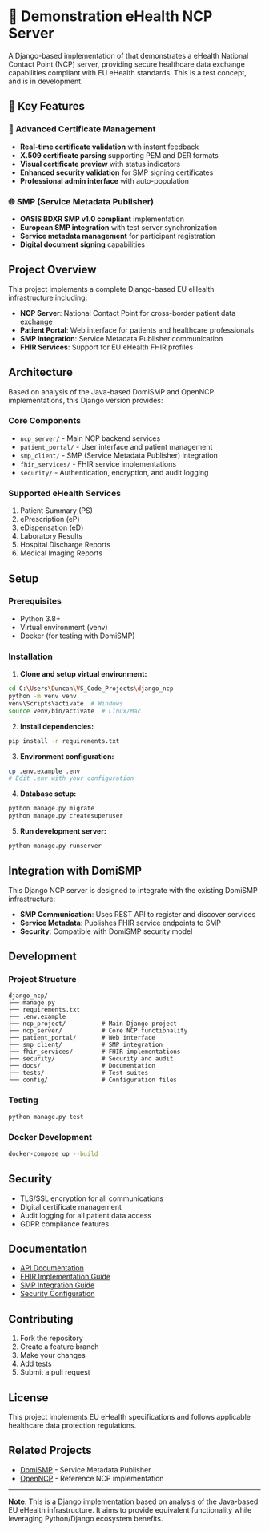 # 🏥 Demonstration eHealth NCP Server

A Django-based implementation of that demonstrates a eHealth National Contact Point (NCP) server, providing secure healthcare data exchange capabilities compliant with EU eHealth standards.  This is a test concept, and is in development.

## 🎯 Key Features

### 🔐 Advanced Certificate Management

- **Real-time certificate validation** with instant feedback
- **X.509 certificate parsing** supporting PEM and DER formats  
- **Visual certificate preview** with status indicators
- **Enhanced security validation** for SMP signing certificates
- **Professional admin interface** with auto-population

### 🌐 SMP (Service Metadata Publisher)

- **OASIS BDXR SMP v1.0 compliant** implementation
- **European SMP integration** with test server synchronization
- **Service metadata management** for participant registration
- **Digital document signing** capabilities

## Project Overview

This project implements a complete Django-based EU eHealth infrastructure including:

- **NCP Server**: National Contact Point for cross-border patient data exchange
- **Patient Portal**: Web interface for patients and healthcare professionals  
- **SMP Integration**: Service Metadata Publisher communication
- **FHIR Services**: Support for EU eHealth FHIR profiles

## Architecture

Based on analysis of the Java-based DomiSMP and OpenNCP implementations, this Django version provides:

### Core Components

- `ncp_server/` - Main NCP backend services
- `patient_portal/` - User interface and patient management
- `smp_client/` - SMP (Service Metadata Publisher) integration
- `fhir_services/` - FHIR service implementations
- `security/` - Authentication, encryption, and audit logging

### Supported eHealth Services

1. Patient Summary (PS)
2. ePrescription (eP)
3. eDispensation (eD)
4. Laboratory Results
5. Hospital Discharge Reports
6. Medical Imaging Reports

## Setup

### Prerequisites

- Python 3.8+
- Virtual environment (venv)
- Docker (for testing with DomiSMP)

### Installation

1. **Clone and setup virtual environment:**

```bash
cd C:\Users\Duncan\VS_Code_Projects\django_ncp
python -m venv venv
venv\Scripts\activate  # Windows
source venv/bin/activate  # Linux/Mac
```

2. **Install dependencies:**

```bash
pip install -r requirements.txt
```

3. **Environment configuration:**

```bash
cp .env.example .env
# Edit .env with your configuration
```

4. **Database setup:**

```bash
python manage.py migrate
python manage.py createsuperuser
```

5. **Run development server:**

```bash
python manage.py runserver
```

## Integration with DomiSMP

This Django NCP server is designed to integrate with the existing DomiSMP infrastructure:

- **SMP Communication**: Uses REST API to register and discover services
- **Service Metadata**: Publishes FHIR service endpoints to SMP
- **Security**: Compatible with DomiSMP security model

## Development

### Project Structure

```
django_ncp/
├── manage.py
├── requirements.txt
├── .env.example
├── ncp_project/          # Main Django project
├── ncp_server/           # Core NCP functionality
├── patient_portal/       # Web interface
├── smp_client/           # SMP integration
├── fhir_services/        # FHIR implementations
├── security/             # Security and audit
├── docs/                 # Documentation
├── tests/                # Test suites
└── config/               # Configuration files
```

### Testing

```bash
python manage.py test
```

### Docker Development

```bash
docker-compose up --build
```

## Security

- TLS/SSL encryption for all communications
- Digital certificate management
- Audit logging for all patient data access
- GDPR compliance features

## Documentation

- [API Documentation](docs/api.md)
- [FHIR Implementation Guide](docs/fhir.md)
- [SMP Integration Guide](docs/smp_integration.md)
- [Security Configuration](docs/security.md)

## Contributing

1. Fork the repository
2. Create a feature branch
3. Make your changes
4. Add tests
5. Submit a pull request

## License

This project implements EU eHealth specifications and follows applicable healthcare data protection regulations.

## Related Projects

- [DomiSMP](https://github.com/ddeveloper72/IESMP) - Service Metadata Publisher
- [OpenNCP](https://github.com/openncp/openncp) - Reference NCP implementation

---

**Note**: This is a Django implementation based on analysis of the Java-based EU eHealth infrastructure. It aims to provide equivalent functionality while leveraging Python/Django ecosystem benefits.

